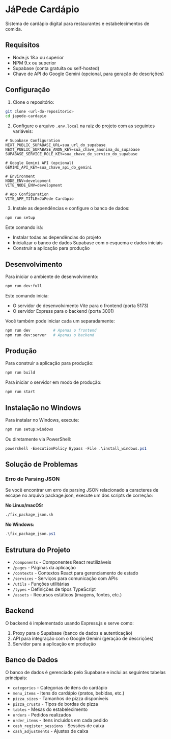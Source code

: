 # JáPede Cardápio

Sistema de cardápio digital para restaurantes e estabelecimentos de comida.

## Requisitos

- Node.js 18.x ou superior
- NPM 9.x ou superior
- Supabase (conta gratuita ou self-hosted)
- Chave de API do Google Gemini (opcional, para geração de descrições)

## Configuração

1. Clone o repositório:

```bash
git clone <url-do-repositorio>
cd japede-cardapio
```

2. Configure o arquivo `.env.local` na raiz do projeto com as seguintes variáveis:

```
# Supabase Configuration
NEXT_PUBLIC_SUPABASE_URL=sua_url_do_supabase
NEXT_PUBLIC_SUPABASE_ANON_KEY=sua_chave_anonima_do_supabase
SUPABASE_SERVICE_ROLE_KEY=sua_chave_de_servico_do_supabase

# Google Gemini API (opcional)
GEMINI_API_KEY=sua_chave_api_do_gemini

# Environment
NODE_ENV=development
VITE_NODE_ENV=development

# App Configuration
VITE_APP_TITLE=JáPede Cardápio
```

3. Instale as dependências e configure o banco de dados:

```bash
npm run setup
```

Este comando irá:
- Instalar todas as dependências do projeto
- Inicializar o banco de dados Supabase com o esquema e dados iniciais
- Construir a aplicação para produção

## Desenvolvimento

Para iniciar o ambiente de desenvolvimento:

```bash
npm run dev:full
```

Este comando inicia:
- O servidor de desenvolvimento Vite para o frontend (porta 5173)
- O servidor Express para o backend (porta 3001)

Você também pode iniciar cada um separadamente:

```bash
npm run dev          # Apenas o frontend
npm run dev:server   # Apenas o backend
```

## Produção

Para construir a aplicação para produção:

```bash
npm run build
```

Para iniciar o servidor em modo de produção:

```bash
npm run start
```

## Instalação no Windows

Para instalar no Windows, execute:

```powershell
npm run setup:windows
```

Ou diretamente via PowerShell:

```powershell
powershell -ExecutionPolicy Bypass -File .\install_windows.ps1
```

## Solução de Problemas

### Erro de Parsing JSON

Se você encontrar um erro de parsing JSON relacionado a caracteres de escape no arquivo package.json, execute um dos scripts de correção:

**No Linux/macOS:**

```bash
./fix_package_json.sh
```

**No Windows:**

```powershell
.\fix_package_json.ps1
```

## Estrutura do Projeto

- `/components` - Componentes React reutilizáveis
- `/pages` - Páginas da aplicação
- `/contexts` - Contextos React para gerenciamento de estado
- `/services` - Serviços para comunicação com APIs
- `/utils` - Funções utilitárias
- `/types` - Definições de tipos TypeScript
- `/assets` - Recursos estáticos (imagens, fontes, etc.)

## Backend

O backend é implementado usando Express.js e serve como:

1. Proxy para o Supabase (banco de dados e autenticação)
2. API para integração com o Google Gemini (geração de descrições)
3. Servidor para a aplicação em produção

## Banco de Dados

O banco de dados é gerenciado pelo Supabase e inclui as seguintes tabelas principais:

- `categories` - Categorias de itens do cardápio
- `menu_items` - Itens do cardápio (pratos, bebidas, etc.)
- `pizza_sizes` - Tamanhos de pizza disponíveis
- `pizza_crusts` - Tipos de bordas de pizza
- `tables` - Mesas do estabelecimento
- `orders` - Pedidos realizados
- `order_items` - Itens incluídos em cada pedido
- `cash_register_sessions` - Sessões de caixa
- `cash_adjustments` - Ajustes de caixa
